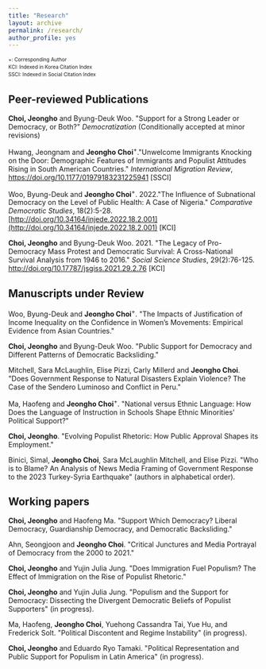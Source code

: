 ```yaml
---
title: "Research"
layout: archive
permalink: /research/
author_profile: yes
---
```

<div style="font-size: x-small; line-height: 1.5;">
  +: Corresponding Author<br>
  KCI: Indexed in Korea Citation Index<br>
  SSCI: Indexed in Social Citation Index
</div>
   
## Peer-reviewed Publications 
**Choi, Jeongho** and Byung-Deuk Woo. "Support for a Strong Leader or Democracy, or Both?" *Democratization* (Conditionally accepted at minor revisions)

Hwang, Jeongnam and **Jeongho Choi**<sup>+</sup>."Unwelcome Immigrants Knocking on the Door: Demographic Features of Immigrants and Populist Attitudes Rising in South American Countries." *International Migration Review*, <https://doi.org/10.1177/01979183231225941> [SSCI]

Woo, Byung-Deuk and **Jeongho Choi**<sup>+</sup>. 2022."The Influence of Subnational Democracy on the Level of Public Health: A Case of Nigeria." *Comparative Democratic Studies*, 18(2):5-28. [http://doi.org/10.34164/injede.2022.18.2.001](http://doi.org/10.34164/injede.2022.18.2.001) [KCI]

**Choi, Jeongho** and Byung-Deuk Woo. 2021. "The Legacy of Pro-Democracy Mass Protest and Democratic Survival: A Cross-National Survival Analysis from 1946 to 2016." *Social Science Studies*, 29(2):76-125. <http://doi.org/10.17787/jsgiss.2021.29.2.76> [KCI]

## Manuscripts under Review 
Woo, Byung-Deuk and <strong>Jeongho Choi</strong><sup>+</sup>. "The Impacts of Justification of Income Inequality on the Confidence in Women’s Movements: Empirical Evidence from Asian Countries."

<strong>Choi, Jeongho</strong> and Byung-Deuk Woo. "Public Support for Democracy and Different Patterns of Democratic Backsliding."

Mitchell, Sara McLaughlin, Elise Pizzi, Carly Millerd and <strong>Jeongho Choi</strong>. "Does Government Response to Natural Disasters Explain Violence? The Case of the Sendero Luminoso and Conflict in Peru."

Ma, Haofeng and <strong>Jeongho Choi</strong><sup>+</sup>. "National versus Ethnic Language: How Does the Language of Instruction in Schools Shape Ethnic Minorities' Political Support?"

<strong>Choi, Jeongho</strong>. "Evolving Populist Rhetoric: How Public Approval Shapes its Employment."

Binici, Simal, <strong>Jeongho Choi</strong>, Sara McLaughlin Mitchell, and Elise Pizzi. "Who is to Blame? An Analysis of News Media Framing of Government Response to the 2023 Turkey-Syria Earthquake" (authors in alphabetical order).

## Working papers 
<strong>Choi, Jeongho</strong> and Haofeng Ma. "Support Which Democracy? Liberal Democracy, Guardianship Democracy, and Democratic Backsliding."

Ahn, Seongjoon and <strong>Jeongho Choi</strong>. "Critical Junctures and Media Portrayal of Democracy from the 2000 to 2021."

<strong>Choi, Jeongho</strong> and Yujin Julia Jung. "Does Immigration Fuel Populism? The Effect of Immigration on the Rise of Populist Rhetoric."

<strong>Choi, Jeongho</strong> and Yujin Julia Jung. "Populism and the Support for Democracy: Dissecting the Divergent Democratic Beliefs of Populist Supporters" (in progress).

Ma, Haofeng, <strong>Jeongho Choi</strong>, Yuehong Cassandra Tai, Yue Hu, and Frederick Solt. "Political Discontent and Regime Instability" (in progress).

<strong>Choi, Jeongho</strong> and Eduardo Ryo Tamaki. "Political Representation and Public Support for Populism in Latin America" (in progress).


